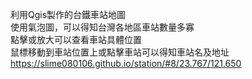 利用Qgis製作的台鐵車站地圖  
使用氣泡圖，可以得知台灣各地區車站數量多寡  
點擊或放大可以查看車站具體位置  
鼠標移動到車站位置上或點擊車站可以得知車站名及地址  
https://slime080106.github.io/station/#8/23.767/121.650
